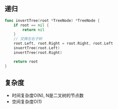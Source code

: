 ## 递归

```go
func invertTree(root *TreeNode) *TreeNode {
    if root == nil {
        return nil
    }
    // 交换左右子树
    root.Left, root.Right = root.Right, root.Left
    invertTree(root.Left)
    invertTree(root.Right)

    return root
}
```

## 复杂度
- 时间复杂度O(N), N是二叉树的节点数
- 空间复杂度O(1)
